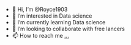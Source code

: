 - 👋 Hi, I’m @Royce1903
- 👀 I’m interested in Data science
- 🌱 I’m currently learning Data science
- 💞️ I’m looking to collaborate with free lancers
- 📫 How to reach me [...](https://www.instagram.com/its_me_harish_official/?utm_source=qr&igsh=MTFjaHA1bmMzYmowaw%3D%3D)
